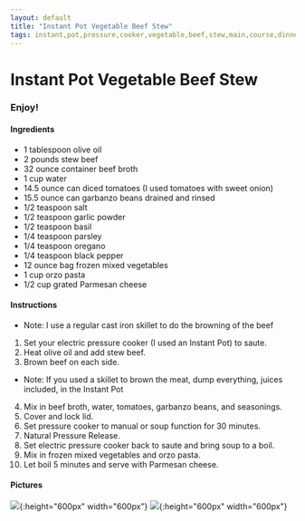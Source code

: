 ```yaml
---
layout: default
title: "Instant Pot Vegetable Beef Stew"
tags: instant,pot,pressure,cooker,vegetable,beef,stew,main,course,dinner,craig,kristen,willett
---
```

# Instant Pot Vegetable Beef Stew

### Enjoy!

#### Ingredients
- 1 tablespoon olive oil
- 2 pounds stew beef
- 32 ounce container beef broth
- 1 cup water
- 14.5 ounce can diced tomatoes (I used tomatoes with sweet onion)
- 15.5 ounce can garbanzo beans drained and rinsed
- 1/2 teaspoon salt
- 1/2 teaspoon garlic powder
- 1/2 teaspoon basil
- 1/4 teaspoon parsley
- 1/4 teaspoon oregano
- 1/4 teaspoon black pepper
- 12 ounce bag frozen mixed vegetables
- 1 cup orzo pasta
- 1/2 cup grated Parmesan cheese

#### Instructions
- Note:  I use a regular cast iron skillet to do the browning of the beef
1. Set your electric pressure cooker (I used an Instant Pot) to saute.
2. Heat olive oil and add stew beef.
3. Brown beef on each side.
- Note: If you used a skillet to brown the meat, dump everything, juices included, in the Instant Pot
4. Mix in beef broth, water, tomatoes, garbanzo beans, and seasonings.
5. Cover and lock lid.
6. Set pressure cooker to manual or soup function for 30 minutes.
7. Natural Pressure Release.
8. Set electric pressure cooker back to saute and bring soup to a boil.
9. Mix in frozen mixed vegetables and orzo pasta.
10. Let boil 5 minutes and serve with Parmesan cheese.

#### Pictures
![]({{site.github.url}}/MainDishes/Images/InstantPotVegetableBeefStew.jpg){:height="600px" width="600px"}
![]({{site.github.url}}/MainDishes/Images/InstantPotVegetableBeefStew2.jpg){:height="600px" width="600px"}
